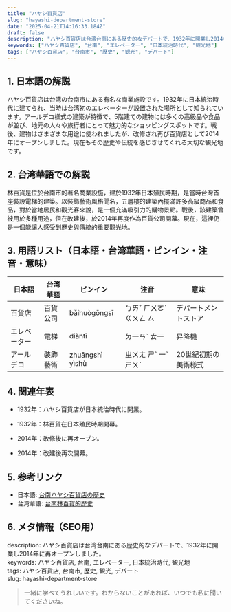 ```yaml
---
title: "ハヤシ百貨店"
slug: "hayashi-department-store"
date: "2025-04-21T14:16:33.184Z"
draft: false
description: "ハヤシ百貨店は台湾台南にある歴史的なデパートで、1932年に開業し2014年に再オープンしました。"
keywords: ["ハヤシ百貨店", "台南", "エレベーター", "日本統治時代", "観光地"]
tags: ["ハヤシ百貨店", "台南市", "歴史", "観光", "デパート"]
---
```


## 1. 日本語の解説  
ハヤシ百貨店は台湾の台南市にある有名な商業施設です。1932年に日本統治時代に建てられ、当時は台湾初のエレベーターが設置された場所として知られています。アールデコ様式の建築が特徴で、5階建ての建物には多くの高級品や食品が並び、地元の人々や旅行者にとって魅力的なショッピングスポットです。戦後、建物はさまざまな用途に使われましたが、改修され再び百貨店として2014年にオープンしました。現在もその歴史や伝統を感じさせてくれる大切な観光地です。

## 2. 台湾華語での解説  
林百貨是位於台南市的著名商業設施，建於1932年日本殖民時期，是當時台灣首座裝設電梯的建築。以裝飾藝術風格聞名，五層樓的建築內擺滿許多高級商品和食品，對於當地居民和觀光客來說，是一個充滿吸引力的購物景點。戰後，該建築曾被用於多種用途，但在改建後，於2014年再度作為百貨公司開幕。現在，這裡仍是一個能讓人感受到歷史與傳統的重要觀光地。

## 3. 用語リスト（日本語・台湾華語・ピンイン・注音・意味）  
| 日本語     | 台湾華語   | ピンイン   | 注音     | 意味                  |
|----------|---------|---------|---------|---------------------|
| 百貨店     | 百貨公司  | bǎihuògōngsī | ㄅㄞˇ ㄏㄨㄛˋ ㄍㄨㄥ ㄙ | デパートメントストア          |
| エレベーター | 電梯      | diàntī    | ㄉ一ㄢˋ ㄊ一        | 昇降機                |
| アールデコ   | 裝飾藝術  | zhuāngshì yìshù | ㄓㄨㄤ ㄕˋ 一ˋ ㄕㄨˋ | 20世紀初期の美術様式         |

## 4. 関連年表  
- 1932年：ハヤシ百貨店が日本統治時代に開業。  
- 1932年：林百貨在日本殖民時期開幕。

- 2014年：改修後に再オープン。   
- 2014年：改建後再次開幕。

## 5. 参考リンク  
- 日本語: [台南ハヤシ百貨店の歴史](https://www.jalan.net/)
- 台湾華語: [台南林百貨的歷史](https://www.tripadvisor.com.tw/)

## 6. メタ情報（SEO用）  
description: ハヤシ百貨店は台湾台南にある歴史的なデパートで、1932年に開業し2014年に再オープンしました。  
keywords: ハヤシ百貨店, 台南, エレベーター, 日本統治時代, 観光地  
tags: ハヤシ百貨店, 台南市, 歴史, 観光, デパート  
slug: hayashi-department-store

> 一緒に学べてうれしいです。わからないことがあれば、いつでも私に聞いてくださいね。